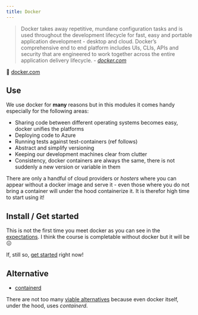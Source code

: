 ```yaml
---
title: Docker
---
```


> Docker takes away repetitive, mundane configuration tasks and is used throughout the development lifecycle for fast, easy and portable application development - desktop and cloud. Docker’s comprehensive end to end platform includes UIs, CLIs, APIs and security that are engineered to work together across the entire application delivery lifecycle. - *[docker.com](https://www.docker.com/)*

🔗 [docker.com](https://www.docker.com/)

## Use

We use docker for **many** reasons but in this modules it comes handy especially for the following areas:

- Sharing code between different operating systems becomes easy, docker unifies the platforms
- Deploying code to Azure
- Running tests against test-containers (ref follows)
- Abstract and simplify versioning
- Keeping our development machines clear from clutter
- Consistency, docker containers are always the same, there is not suddenly a new version or variable in them

There are only a handful of cloud providers or _hosters_ where you can appear without a docker image and serve it - even those where you do not bring a container will under the hood containerize it. It is therefor high time to start using it!

## Install / Get started
This is not the first time you meet docker as you can see in the [expectations](/docs/expectations). I think the course is completable without docker but it will be 😖

If, still so, [get started](https://www.docker.com/get-started) right now!


## Alternative

- [containerd](https://containerd.io/)

There are not too many [viable alternatives](https://www.aquasec.com/cloud-native-academy/docker-container/docker-alternatives/) because even docker itself, under the hood, uses _containerd_.